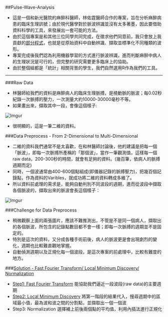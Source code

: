 ##Pulse-Wave-Analysis
 - 這是一個和新光醫院的麻醉科醫師，林佑霆醫師合作的專案，旨在分析麻醉病患的臨床生理訊號；由於現代醫學對於脈波辨識並沒有太多著墨，因此要借助資料科學的工具，來發展出一套可能的方法。
 - 由於這個專案是和其他三位同學共同完成，在徵求他們同意前，我只會放上我貢獻的[部分程式](https://github.com/chenhsishen/Pulse-Wave-Analysis/blob/master/Complete-Solution.R)，也就是從原始資料中自動辨識、擷取並標準化不同種類的波形。
 - 專案完成後我們認為利用機器學習的方式進行脈波辨識，進而判斷麻醉中病人的生理狀況是可行的，但完整的研究需要更多臨床上的協助。
 - 由於整個組都是「統計」相關背景的學生，我們自然選用R作為我們的工具。
 
 ---
  
###Raw Data
 - 林醫師給我們的資料是麻醉病人的臨床生理脈搏，是橈動脈的脈波；每0.02秒紀錄一次脈搏的壓力，一次測量大約10000-30000毫秒不等。
 - 如果畫出來，擷取其中一段，會像這個樣子:
 
 ![Imgur](http://i.imgur.com/EPgNbiP.jpg)
 - 很明顯的，這是一筆二維的資料。
 
###Data Preprocess - From 2-Dimensional to Multi-Dimensional 
 - 二維的資料我們通常不是太喜歡，在和林醫師討論後，他的建議是把每一個「脈波」，即每一次脈搏所產稱的「那個波」，當作一筆觀測值，這樣每一個raw data，200-300秒的時間，就會有足夠的資料。(幾百筆，依病人的脈搏週期而定)
 - 同時，一個波通常由400-600個點組成(即儀器記錄的脈搏壓力)，把幾百個記錄點，作為資料的Varibles，就成功將二維的資料轉成多維了。
 - 所以資料前處理的需求是，能夠自動判別不同波段的週期，進而從波段中擷取各個脈波的，擷取出來的脈波會長這個樣子：
 
 ![Imgur](http://i.imgur.com/fXo4QTC.jpg)
 
###Challenge for Data Preprocess 
 - 稍微觀察上面的兩張圖片，應該不難推測出，不管是不是同一個病人，擷取出的各個脈波，所包含的記錄點數目都不會一樣；即每一次脈搏的週期並不是固定的。
 - 特別是這次的資料，又分成各種手術前後，病人的脈波更是會出現劇烈的變化，週期也比較難直觀地掌握。
 - 自動偵測週期以及正規化每一個波段，是這次專案的前處理中，比較有難度的地方。
 
###[Solution - Fast Fourier Transform/ Local Minimum Discovery/ Normalization](https://github.com/chenhsishen/Pulse-Wave-Analysis/blob/master/Complete-Solution.R)
 - [Step1: Fast Fourier Transform](https://github.com/chenhsishen/Pulse-Wave-Analysis/blob/master/Fast%20Fourier%20Transform.md) 能協助我們逼近一段波段(raw data)的主要週期
 - [Step2: Local Minimum Discovery](https://github.com/chenhsishen/Pulse-Wave-Analysis/blob/master/Local%20Minimum%20Discovery.md) 將第一階段的結果代入，搜尋週期中的區域最小值，最為波和波之間的分割點，並擷取出一個一個波
 - Step3: Normalization 選擇補上前後兩個點的平均值，利用內插法進行正規化
